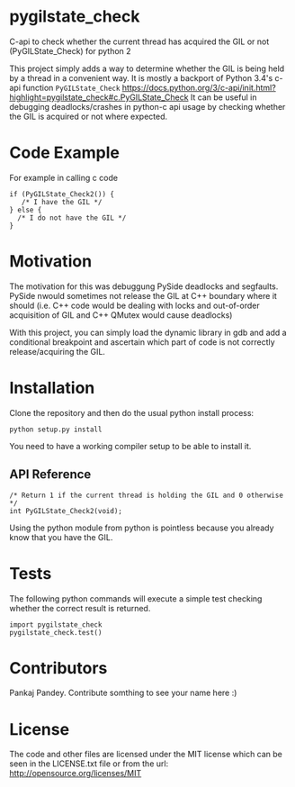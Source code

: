 pygilstate_check
================

C-api to check whether the current thread has acquired the GIL or not (PyGILState_Check) for python 2

This project simply adds a way to determine whether the GIL is being
held by a thread in a convenient way. It is mostly a backport of
Python 3.4's c-api function `PyGILState_Check`
https://docs.python.org/3/c-api/init.html?highlight=pygilstate_check#c.PyGILState_Check
It can be useful in debugging deadlocks/crashes in python-c api usage
by checking whether the GIL is acquired or not where expected.


Code Example
============

For example in calling c code

```
if (PyGILState_Check2()) {
   /* I have the GIL */
} else {
  /* I do not have the GIL */
}
```


Motivation
==========

The motivation for this was debuggung PySide deadlocks and segfaults.
PySide nwould sometimes not release the GIL at C++ boundary where it
should (i.e. C++ code would be dealing with locks and out-of-order
acquisition of GIL and C++ QMutex would cause deadlocks)

With this project, you can simply load the dynamic library in gdb and
add a conditional breakpoint and ascertain which part of code is not
correctly release/acquiring the GIL.


Installation
============

Clone the repository and then do the usual python install process:

```
python setup.py install
```

You need to have a working compiler setup to be able to install it.

## API Reference

```
/* Return 1 if the current thread is holding the GIL and 0 otherwise */
int PyGILState_Check2(void);
```

Using the python module from python is pointless because you already
know that you have the GIL.


Tests
=====

The following python commands will execute a simple test checking
whether the correct result is returned.

```
import pygilstate_check
pygilstate_check.test()
```


Contributors
============

Pankaj Pandey.
Contribute somthing to see your name here :)


License
=======

The code and other files are licensed under the MIT license
which can be seen in the LICENSE.txt file or from the url:
http://opensource.org/licenses/MIT
